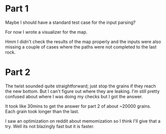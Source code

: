 # Part 1

Maybe I should have a standard test case for the input parsing?

For now I wrote a visualizer for the map.

Hmm I didn't check the results of the map properly and the inputs were also missing a couple of cases where the paths were not completed to the last rock.

# Part 2

The twist sounded quite straightforward; just stop the grains if they reach the new bottom.
But I can't figure out where they are leaking.
I'm still pretty confused about where I was doing my checks but I got the answer.

It took like 30mins to get the answer for part 2 of about ~20000 grains.
Each grain took longer than the last.

I saw an optimization on reddit about memomization so I think I'll give that a try.
Well its not blazingly fast but it is faster.